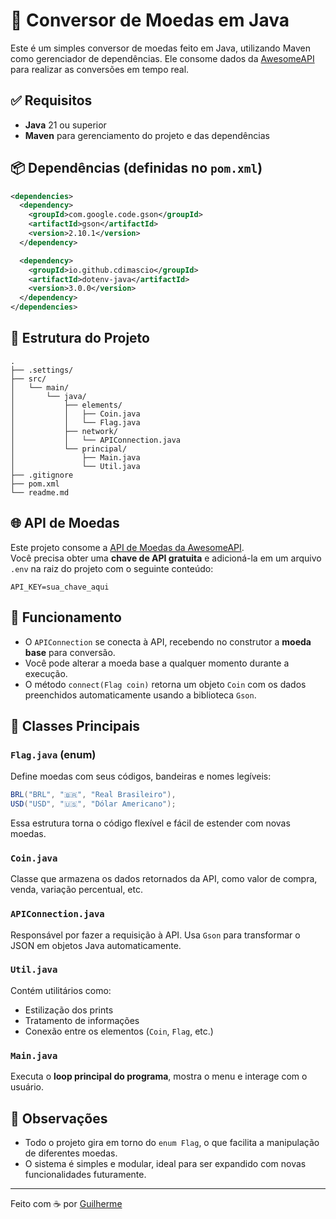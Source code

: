 # 💱 Conversor de Moedas em Java

Este é um simples conversor de moedas feito em Java, utilizando Maven como gerenciador de dependências. Ele consome dados da [AwesomeAPI](https://docs.awesomeapi.com.br/api-de-moedas) para realizar as conversões em tempo real.

## ✅ Requisitos

- **Java** 21 ou superior  
- **Maven** para gerenciamento do projeto e das dependências

## 📦 Dependências (definidas no `pom.xml`)

```xml
<dependencies>
  <dependency>
    <groupId>com.google.code.gson</groupId>
    <artifactId>gson</artifactId>
    <version>2.10.1</version>
  </dependency>

  <dependency>
    <groupId>io.github.cdimascio</groupId>
    <artifactId>dotenv-java</artifactId>
    <version>3.0.0</version>
  </dependency>
</dependencies>
```

## 📁 Estrutura do Projeto

```
.
├── .settings/
├── src/
│   └── main/
│       └── java/
│           ├── elements/
│           │   ├── Coin.java
│           │   └── Flag.java
│           ├── network/
│           │   └── APIConnection.java
│           └── principal/
│               ├── Main.java
│               └── Util.java
├── .gitignore
├── pom.xml
└── readme.md
```

## 🌐 API de Moedas

Este projeto consome a [API de Moedas da AwesomeAPI](https://docs.awesomeapi.com.br/api-de-moedas).  
Você precisa obter uma **chave de API gratuita** e adicioná-la em um arquivo `.env` na raiz do projeto com o seguinte conteúdo:

```
API_KEY=sua_chave_aqui
```

## 🔧 Funcionamento

- O `APIConnection` se conecta à API, recebendo no construtor a **moeda base** para conversão.
- Você pode alterar a moeda base a qualquer momento durante a execução.
- O método `connect(Flag coin)` retorna um objeto `Coin` com os dados preenchidos automaticamente usando a biblioteca `Gson`.

## 🧩 Classes Principais

### `Flag.java` (enum)

Define moedas com seus códigos, bandeiras e nomes legíveis:

```java
BRL("BRL", "🇧🇷", "Real Brasileiro"),
USD("USD", "🇺🇸", "Dólar Americano");
```

Essa estrutura torna o código flexível e fácil de estender com novas moedas.

### `Coin.java`

Classe que armazena os dados retornados da API, como valor de compra, venda, variação percentual, etc.

### `APIConnection.java`

Responsável por fazer a requisição à API. Usa `Gson` para transformar o JSON em objetos Java automaticamente.

### `Util.java`

Contém utilitários como:
- Estilização dos prints
- Tratamento de informações
- Conexão entre os elementos (`Coin`, `Flag`, etc.)

### `Main.java`

Executa o **loop principal do programa**, mostra o menu e interage com o usuário.

## 📌 Observações

- Todo o projeto gira em torno do `enum Flag`, o que facilita a manipulação de diferentes moedas.
- O sistema é simples e modular, ideal para ser expandido com novas funcionalidades futuramente.

---

Feito com ☕ por [Guilherme](https://github.com/ZcvGuilherme)
